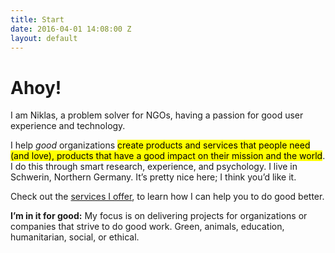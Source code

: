 ```yaml
---
title: Start
date: 2016-04-01 14:08:00 Z
layout: default
---
```


# Ahoy!

<p class="lead">I am Niklas, a problem solver for NGOs, having a passion for good user experience and technology.</p>

I help *good* organizations <mark>create products and services that people need (and love), products that have a good impact on their mission and the world</mark>. I do this through smart research, experience, and psychology. 
I live in Schwerin, Northern Germany. It’s pretty nice here; I think you’d like it.

Check out the [services I offer](/who-i-am.html), to learn how I can help you to do good better.

**I’m in it for good:**  My focus is on delivering projects for organizations or companies that strive to do good work. Green, animals, education, humanitarian, social, or ethical.
